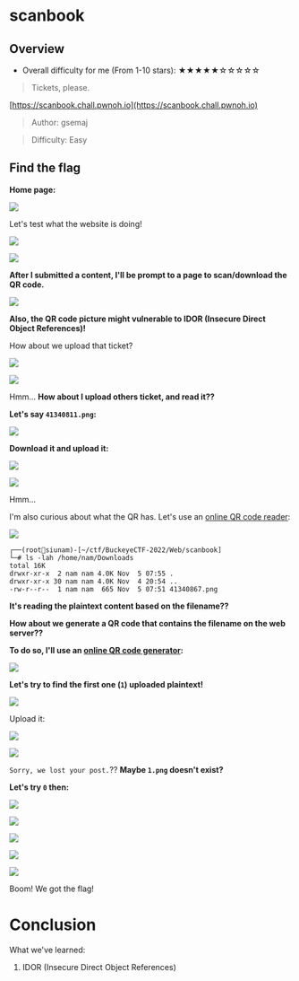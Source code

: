# scanbook

## Overview

- Overall difficulty for me (From 1-10 stars): ★★★★★☆☆☆☆☆

> Tickets, please.

[https://scanbook.chall.pwnoh.io](https://scanbook.chall.pwnoh.io)

> Author: gsemaj

> Difficulty: Easy

## Find the flag

**Home page:**

![](https://raw.githubusercontent.com/siunam321/CTF-Writeups/main/BuckeyeCTF-2022/images/Pasted%20image%2020221105020458.png)

Let's test what the website is doing!

![](https://raw.githubusercontent.com/siunam321/CTF-Writeups/main/BuckeyeCTF-2022/images/Pasted%20image%2020221105020714.png)

![](https://raw.githubusercontent.com/siunam321/CTF-Writeups/main/BuckeyeCTF-2022/images/Pasted%20image%2020221105020733.png)

**After I submitted a content, I'll be prompt to a page to scan/download the QR code.**

![](https://raw.githubusercontent.com/siunam321/CTF-Writeups/main/BuckeyeCTF-2022/images/Pasted%20image%2020221105020756.png)

**Also, the QR code picture might vulnerable to IDOR (Insecure Direct Object References)!**

How about we upload that ticket?

![](https://raw.githubusercontent.com/siunam321/CTF-Writeups/main/BuckeyeCTF-2022/images/Pasted%20image%2020221105021333.png)

![](https://raw.githubusercontent.com/siunam321/CTF-Writeups/main/BuckeyeCTF-2022/images/Pasted%20image%2020221105021407.png)

Hmm... **How about I upload others ticket, and read it??**

**Let's say `41340811.png`:**

![](https://raw.githubusercontent.com/siunam321/CTF-Writeups/main/BuckeyeCTF-2022/images/Pasted%20image%2020221105073648.png)

**Download it and upload it:**

![](https://raw.githubusercontent.com/siunam321/CTF-Writeups/main/BuckeyeCTF-2022/images/Pasted%20image%2020221105073708.png)

![](https://raw.githubusercontent.com/siunam321/CTF-Writeups/main/BuckeyeCTF-2022/images/Pasted%20image%2020221105073714.png)

Hmm...

I'm also curious about what the QR has. Let's use an [online QR code reader](https://products.aspose.app/barcode/recognize/qr):

![](https://raw.githubusercontent.com/siunam321/CTF-Writeups/main/BuckeyeCTF-2022/images/Pasted%20image%2020221105075740.png)

```
┌──(root🌸siunam)-[~/ctf/BuckeyeCTF-2022/Web/scanbook]
└─# ls -lah /home/nam/Downloads 
total 16K
drwxr-xr-x  2 nam nam 4.0K Nov  5 07:55 .
drwxr-xr-x 30 nam nam 4.0K Nov  4 20:54 ..
-rw-r--r--  1 nam nam  665 Nov  5 07:51 41340867.png
```

**It's reading the plaintext content based on the filename??**

**How about we generate a QR code that contains the filename on the web server??**

**To do so, I'll use an [online QR code generator](https://products.aspose.app/barcode/generate):**

![](https://raw.githubusercontent.com/siunam321/CTF-Writeups/main/BuckeyeCTF-2022/images/Pasted%20image%2020221105075942.png)

**Let's try to find the first one (`1`) uploaded plaintext!**

![](https://raw.githubusercontent.com/siunam321/CTF-Writeups/main/BuckeyeCTF-2022/images/Pasted%20image%2020221105075953.png)

Upload it:

![](https://raw.githubusercontent.com/siunam321/CTF-Writeups/main/BuckeyeCTF-2022/images/Pasted%20image%2020221105080055.png)

![](https://raw.githubusercontent.com/siunam321/CTF-Writeups/main/BuckeyeCTF-2022/images/Pasted%20image%2020221105080104.png)

`Sorry, we lost your post.`?? **Maybe `1.png` doesn't exist?**

**Let's try `0` then:**

![](https://raw.githubusercontent.com/siunam321/CTF-Writeups/main/BuckeyeCTF-2022/images/Pasted%20image%2020221105080155.png)

![](https://raw.githubusercontent.com/siunam321/CTF-Writeups/main/BuckeyeCTF-2022/images/Pasted%20image%2020221105080206.png)

![](https://raw.githubusercontent.com/siunam321/CTF-Writeups/main/BuckeyeCTF-2022/images/Pasted%20image%2020221105080220.png)

![](https://raw.githubusercontent.com/siunam321/CTF-Writeups/main/BuckeyeCTF-2022/images/Pasted%20image%2020221105080230.png)

![](https://raw.githubusercontent.com/siunam321/CTF-Writeups/main/BuckeyeCTF-2022/images/Pasted%20image%2020221105080241.png)

Boom! We got the flag!

# Conclusion

What we've learned:

1. IDOR (Insecure Direct Object References)
